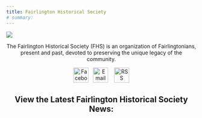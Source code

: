 ```yaml
---
title: Fairlington Historical Society
# summary: 
---
```


<style>
hr { display: none; }
h1 { display: none; }
.title, .textcenter { text-align: center; }
</style>

<img src="home/cropped-Fairlington-Header-Logo.png" class="imagecenter" >

<script>
    var images = ["carousel/2-004-cropped.jpg", "carousel/2-005-cropped.jpg", "carousel/3-008-cropped.jpg", "carousel/2005_Architecture_2_Edited-cropped.jpg", "carousel/2005_Slide96-cropped.jpg"];
    var randomName = images[Math.floor(Math.random() * images.length)];
</script>

<script>document.write('<img src="/' + randomName + '" height="387px" width="736px" alt="Fairlington" class="imagecenter">');</script>

<div class="textcenter">

The Fairlington Historical Society (FHS) is an organization of Fairlingtonians, present and past, devoted to preserving the unique legacy of the community.

<div class="textcenter">
<a href="https://www.facebook.com/fairlingtonhistoricalsociety"><img src="/svg/Facebook.svg" height="40" width="40" alt="Facebook logo" title="Follow us on Facebook"></a>&nbsp;&nbsp;&nbsp;<a href="mailto:president@fairlingtonhistoricalsociety.org"><img src="/svg/Email.svg" height="40" width="40" alt="Email logo" title="Email us"></a> &nbsp;&nbsp;&nbsp;<a href="posts/index.xml"><img src="/svg/RSS.svg" height="40" width="40" alt="RSS logo" title="Subscribe to our RSS feed"></a>

<h2>View the Latest Fairlington Historical Society News:</h2>
</div>
